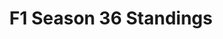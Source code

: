 ---
layout: seasons_fetch
slug: s36
title: F1 Season 36 Standings
description: F1 Season 36 Standings
permalink: '/:categories/standings'
category: f1
menu_title: F1 Standings
menu_icon: /assets/site-img/f1-48x48.png
menu_hide: false
---